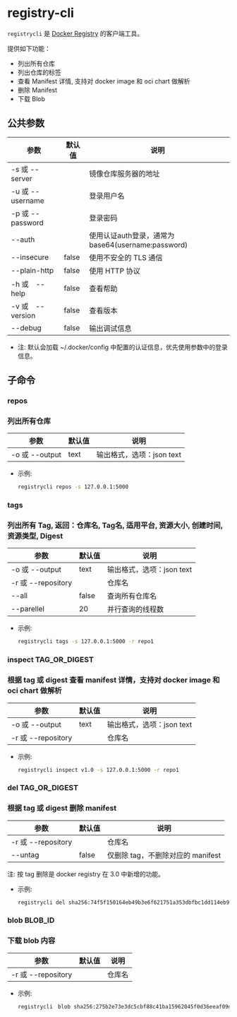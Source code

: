 # registry-cli

`registrycli` 是 [Docker Registry](https://github.com/distribution/distribution) 的客户端工具。

提供如下功能：

* 列出所有仓库
* 列出仓库的标签
* 查看 Manifest 详情, 支持对 docker image 和 oci chart 做解析
* 删除 Manifest
* 下载 Blob

## 公共参数
 | 参数 | 默认值 | 说明 |
 | - | - | - |
 | -s 或 --server | | 镜像仓库服务器的地址 |
 | -u 或 --username | | 登录用户名 |
 | -p 或 --password | | 登录密码 |
 | --auth | | 使用认证auth登录，通常为 base64(username:password) |
 | --insecure | false | 使用不安全的 TLS 通信 |
 | --plain-http | false | 使用 HTTP 协议|
 | -h 或　--help | false | 查看帮助 |
 | -v 或　--version | false | 查看版本 |
 | --debug | false | 输出调试信息 |

* 注: 默认会加载 ~/.docker/config 中配置的认证信息，优先使用参数中的登录信息。

## 子命令

### repos
### 列出所有仓库
 | 参数 | 默认值 | 说明 |
 | - | - | - |
 | -o 或 --output | text | 输出格式，选项：json text |

* 示例:
   ```bash
   registrycli repos -s 127.0.0.1:5000
   ```

### tags
### 列出所有 Tag, 返回：仓库名, Tag名, 适用平台, 资源大小, 创建时间, 资源类型, Digest

 | 参数 | 默认值 | 说明 |
 | - | - | - |
 | -o 或 --output | text | 输出格式，选项：json text |
 | -r 或 --repository | | 仓库名 |
 | --all | false | 查询所有仓库名 |
 | --parellel | 20 | 并行查询的线程数 |

* 示例:
   ```bash
   registrycli tags -s 127.0.0.1:5000 -r repo1
   ```

### inspect TAG_OR_DIGEST
### 根据 tag 或 digest 查看 manifest 详情，支持对 docker image 和 oci chart 做解析

 | 参数 | 默认值 | 说明 |
 | - | - | - |
 | -o 或 --output | text | 输出格式，选项：json text |
 | -r 或 --repository | | 仓库名 |

* 示例:
   ```bash
   registrycli inspect v1.0 -s 127.0.0.1:5000 -r repo1
   ```

### del TAG_OR_DIGEST
### 根据 tag 或 digest 删除 manifest

 | 参数 | 默认值 | 说明 |
 | - | - | - |
 | -r 或 --repository | | 仓库名 |
 | --untag | false | 仅删除 tag，不删除对应的 manifest |

 注: 按 tag 删除是 docker registry 在 3.0 中新增的功能。

* 示例:
   ```bash
   registrycli del sha256:74f5f150164eb49b3e6f621751a353dbfbc1dd114eb9b651ef8b1b4f5cc0c0d5 -s 127.0.0.1:5000 -r repo1
   ```

### blob BLOB_ID
### 下载 blob 内容

 | 参数 | 默认值 | 说明 |
 | - | - | - |
 | -r 或 --repository | | 仓库名 |

* 示例:
   ```bash
   registrycli　blob sha256:275b2e73e3dc5cbf88c41ba15962045f0d36eeaf09dfe01f259ff2a12d3326af -s 127.0.0.1:5000 -r repo1
   ```
